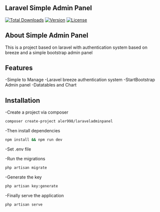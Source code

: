 ## Laravel Simple Admin Panel

<p>
<a href="https://packagist.org/packages/aler998/laraveladminpanel"><img src="https://img.shields.io/packagist/dt/laravel/framework" alt="Total Downloads"></a>
<a href="https://packagist.org/packages/aler998/laraveladminpanel"><img src="http://img.shields.io/packagist/v/tymon/jwt-auth.svg?style=flat-square&logo=composer" alt="Version"></a>
<!-- <a href="https://packagist.org/packages/laravel/framework"><img src="https://img.shields.io/packagist/v/laravel/framework" alt="Latest Stable Version"></a> -->
<a href="https://packagist.org/packages/laravel/framework"><img src="https://img.shields.io/packagist/l/laravel/framework" alt="License"></a>
</p>

## About Simple Admin Panel

This is a project based on laravel with authentication system based on breeze and a simple bootstrap admin panel

## Features

-Simple to Manage
-Laravel breeze authentication system
-StartBootstrap Admin panel
-Datatables and Chart

## Installation

-Create a project via composer

```sh
composer create-project aler998/laraveladminpanel
```
-Then install dependencies
```sh
npm install && npm run dev
```

-Set .env file

-Run the migrations
```sh
php artisan migrate
```

-Generate the key
```sh
php artisan key:generate
```

-Finally serve the application
```sh
php artisan serve
```

